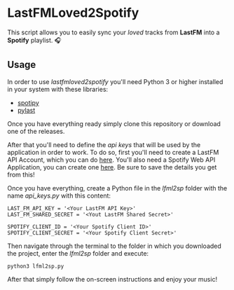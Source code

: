 # LastFMLoved2Spotify
This script allows you to easily sync your *loved* tracks from **LastFM** into a **Spotify** playlist. 🎧

## Usage
In order to use *lastfmloved2spotify* you'll need Python 3 or higher installed in your system with these libraries:

- [spotipy](https://github.com/plamere/spotipy)
- [pylast](https://github.com/pylast/pylast)

Once you have everything ready simply clone this repository or download one of the releases. 

After that you'll need to define the *api keys* that will be used by the application in order to work. To do so, first you'll need to create a LastFM API Account, which you can do [here](https://www.last.fm/api/account/create). You'll also need a Spotify Web API Application, you can create one [here](https://developer.spotify.com/my-applications/#!/applications/create). Be sure to save the details you get from this!

Once you have everything, create a Python file in the *lfml2sp* folder with the name *api_keys.py* with this content:

```
LAST_FM_API_KEY = '<Your LastFM API Key>'
LAST_FM_SHARED_SECRET = '<Yout LastFM Shared Secret>'

SPOTIFY_CLIENT_ID = '<Your Spotify Client ID>'
SPOTIFY_CLIENT_SECRET = '<Your Spotify Client Secret>'

```

Then navigate through the terminal to the folder in which you downloaded the project, enter the *lfml2sp* folder and execute:

```
python3 lfml2sp.py
```

After that simply follow the on-screen instructions and enjoy your music! 
